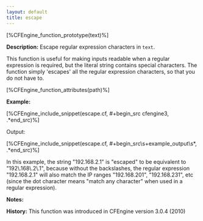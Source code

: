 ```yaml
---
layout: default
title: escape
---
```


[%CFEngine_function_prototype(text)%]

**Description:** Escape regular expression characters in `text`.

This function is useful for making inputs readable when a regular
expression is required, but the literal string contains special
characters. The function simply 'escapes' all the regular expression
characters, so that you do not have to.

[%CFEngine_function_attributes(path)%]

**Example:**

[%CFEngine_include_snippet(escape.cf, #\+begin_src cfengine3, .*end_src)%]

Output:

[%CFEngine_include_snippet(escape.cf, #\+begin_src\s+example_output\s*, .*end_src)%]

In this example, the string "192.168.2.1" is "escaped" to be equivalent to
"192\\.168\\.2\\.1", because without the backslashes, the regular expression
"192.168.2.1" will also match the IP ranges "192.168.201", "192.168.231", etc
(since the dot character means "match any character" when used in a regular
expression).

**Notes:**

**History:** This function was introduced in CFEngine version 3.0.4 (2010)
